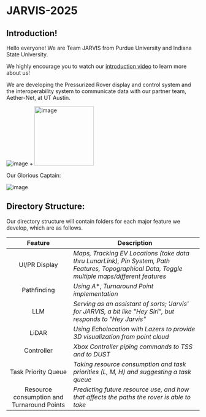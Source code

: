 # JARVIS-2025

<h2>Introduction!</h2>
Hello everyone! We are Team JARVIS from Purdue University and Indiana State University. 

We highly encourage you to watch our <a href="https://www.youtube.com/watch?v=eUtbqF5x5as">introduction video</a> to learn more about us! 


We are developing the Pressurized Rover display and control system and the interoperability system to communicate data with our partner team, Aether-Net, at UT Austin. 

![image](https://github.com/user-attachments/assets/da772551-8945-4ebb-ba80-eae0d389823f)  +  <img width="155" alt="image" src="https://github.com/user-attachments/assets/acaf5316-f051-483e-acfd-776733f7ca52" />


Our Glorious Captain:

![image](https://github.com/user-attachments/assets/450ef85b-8cca-4c2a-8111-e3ee0e1512c0)


<h2>Directory Structure:</h2>
Our directory structure will contain folders for each major feature we develop, which are as follows. 

|Feature|Description|
| :---: | --- |
|UI/PR Display|*Maps, Tracking EV Locations (take data thru LunarLink), Pin System, Path Features, Topographical Data, Toggle multiple maps/different features*|
|Pathfinding|*Using A**, *Turnaround Point implementation*|
|LLM|*Serving as an assistant of sorts; 'Jarvis' for JARVIS, a bit like "Hey Siri", but responds to "Hey Jarvis"*|
|LiDAR|*Using Echolocation with Lazers to provide 3D visualization from point cloud*|
|Controller|*Xbox Controller piping commands to TSS and to DUST*|
|Task Priority Queue|*Taking resource consumption and task priorities (L, M, H) and suggesting a task queue*|
|Resource consumption and Turnaround Points|*Predicting future resource use, and how that affects the paths the rover is able to take*|



